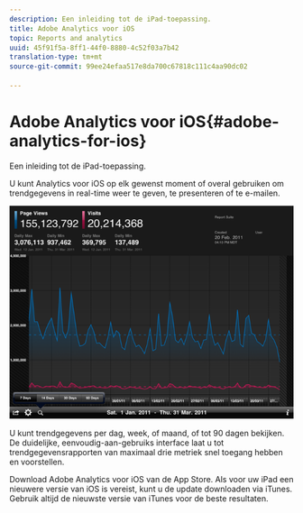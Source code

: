 ```yaml
---
description: Een inleiding tot de iPad-toepassing.
title: Adobe Analytics voor iOS
topic: Reports and analytics
uuid: 45f91f5a-8ff1-44f0-8880-4c52f03a7b42
translation-type: tm+mt
source-git-commit: 99ee24efaa517e8da700c67818c111c4aa90dc02

---
```



# Adobe Analytics voor iOS{#adobe-analytics-for-ios}

Een inleiding tot de iPad-toepassing.

U kunt Analytics voor iOS op elk gewenst moment of overal gebruiken om trendgegevens in real-time weer te geven, te presenteren of te e-mailen.

![](assets/ipad.png)

U kunt trendgegevens per dag, week, of maand, of tot 90 dagen bekijken. De duidelijke, eenvoudig-aan-gebruiks interface laat u tot trendgegevensrapporten van maximaal drie metriek snel toegang hebben en voorstellen.

Download Adobe Analytics voor iOS van de App Store. Als voor uw iPad een nieuwere versie van iOS is vereist, kunt u de update downloaden via iTunes. Gebruik altijd de nieuwste versie van iTunes voor de beste resultaten.
